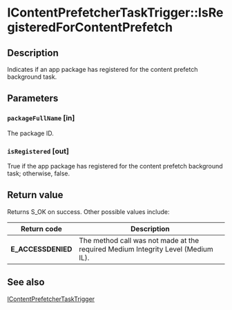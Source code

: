 # IContentPrefetcherTaskTrigger::IsRegisteredForContentPrefetch

## Description

Indicates if an app package has registered for the content prefetch background task.

## Parameters

### `packageFullName` [in]

The package ID.

### `isRegistered` [out]

True if the app package has registered for the content prefetch background task; otherwise, false.

## Return value

Returns S_OK on success. Other possible values include:

| Return code | Description |
| --- | --- |
| **E_ACCESSDENIED** | The method call was not made at the required Medium Integrity Level (Medium IL). |

## See also

[IContentPrefetcherTaskTrigger](https://learn.microsoft.com/windows/desktop/api/icontentprefetchertasktrigger/nn-icontentprefetchertasktrigger-icontentprefetchertasktrigger)